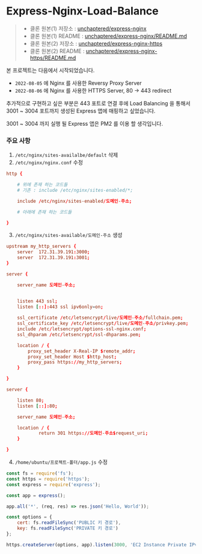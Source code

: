 # Express-Nginx-Load-Balance

> - 클론 원본(1) 저장소 : [unchaptered/express-nginx](https://github.com/unchaptered/express-nginx)
> - 클론 원본(1) README : [unchaptered/express-nginx/README.md](./origin/origin_1/README.md)
> - 클론 원본(2) 저장소 : [unchaptered/express-nginx-https](https://github.com/unchaptered/express-nginx-load-balance)
> - 클론 원본(2) README : [unchaptered/express-nginx-https/README.md](./origin/origin_2/README.md)

본 프로젝트는 다음에서 시작되었습니다.

- `2022-08-05` 에 Nginx 를 사용한 Reversy Proxy Server
- `2022-08-06` 에 Nginx 를 사용한 HTTPS Server, 80 -> 443 redirect

추가적으로 구현하고 싶은 부분은 443 포트로 연결 후에 Load Balancing 을 통해서 3001 ~ 3004 포트까지 생성된 Express 앱에 매핑하고 싶었습니다.

3001 ~ 3004 까지 실행 될 Express 앱은 PM2 를 이용 할 생각입니다.

### 주요 사항

1. `/etc/nginx/sites-availalbe/default` 삭제
2. `/etc/nginx/nginx.conf` 수정

```conf
http {

    # 위에 존재 하는 코드들
    # 기존 : include /etc/nginx/sites-enabled/*;

    include /etc/nginx/sites-enabled/도메인-주소;

    # 아래에 존재 하는 코드들

}
```

3. `/etc/nginx/sites-available/도메인-주소` 생성

```conf
upstream my_http_servers {
    server  172.31.39.191:3000;
    server  172.31.39.191:3001;
}

server {

    server_name 도메인-주소;


    listen 443 ssl;
    listen [::]:443 ssl ipv6only=on;
    
    ssl_certificate /etc/letsencrypt/live/도메인-주소/fullchain.pem;
    ssl_certificate_key /etc/letsencrypt/live/도메인-주소/privkey.pem;
    include /etc/letsencrypt/options-ssl-nginx.conf;
    ssl_dhparam /etc/letsencrypt/ssl-dhparams.pem;

    location / {
        proxy_set_header X-Real-IP $remote_addr;
        proxy_set_header Host $http_host;
        proxy_pass https://my_http_servers;
    }

}

server {

    listen 80;
    listen [::]:80;

    server_name 도메인-주소;

    location / {
            return 301 https://도메인-주소$request_uri;
    }

}
```

4. `/home/ubuntu/프로젝트-폴더/app.js` 수정

```javascript
const fs = require('fs');
const https = require('https');
const express = require('express');

const app = express();

app.all('*', (req, res) => res.json('Hello, World'));

const options = {
    cert: fs.readFileSync('PUBLIC 키 경로'),
    key: fs.readFileSync('PRIVATE 키 경로')
};

https.createServer(options, app).listen(3000, 'EC2 Instance Private IPv4',  console.log("Secure server running on port 3000"));
```